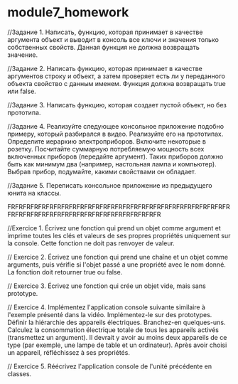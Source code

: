 # module7_homework
//Задание 1.
Написать, функцию, которая принимает в качестве аргумента объект и выводит в консоль все ключи и значения только собственных свойств. 
Данная функция не должна возвращать значение.

//Задание 2.
Написать функцию, которая принимает в качестве аргументов строку и объект, а затем проверяет есть ли у переданного объекта свойство с данным именем. 
Функция должна возвращать true или false.

//Задание 3.
Написать функцию, которая создает пустой объект, но без прототипа.

//Задание 4.
Реализуйте следующее консольное приложение подобно примеру, который разбирался в видео. Реализуйте его на прототипах.
Определите иерархию электроприборов. Включите некоторые в розетку. Посчитайте суммарную потребляемую мощность всех включенных приборов (передайте аргумент). 
Таких приборов должно быть как минимум два (например, настольная лампа и компьютер). Выбрав прибор, подумайте, какими свойствами он обладает.

//Задание 5.
Переписать консольное приложение из предыдущего юнита на классы.


FRFRFRFRFRFRFRFRFRFRFRFRFRFRFRFRFRFRFRFRFRFRFRFRFRFRFRFRFRFRFRFRFRFRFRFRFRFRFRFRFRFRFRFRFRFRFRFRFR


//Exercice 1.
Écrivez une fonction qui prend un objet comme argument et imprime toutes les clés et valeurs de ses propres propriétés uniquement sur la console.
Cette fonction ne doit pas renvoyer de valeur.

// Exercice 2.
Écrivez une fonction qui prend une chaîne et un objet comme arguments, puis vérifie si l'objet passé a une propriété avec le nom donné.
La fonction doit retourner true ou false.

// Exercice 3.
Écrivez une fonction qui crée un objet vide, mais sans prototype.

// Exercice 4.
Implémentez l'application console suivante similaire à l'exemple présenté dans la vidéo. Implémentez-le sur des prototypes.
Définir la hiérarchie des appareils électriques. Branchez-en quelques-uns. Calculez la consommation électrique totale de tous les appareils activés (transmettez un argument).
Il devrait y avoir au moins deux appareils de ce type (par exemple, une lampe de table et un ordinateur). Après avoir choisi un appareil, réfléchissez à ses propriétés.

// Exercice 5.
Réécrivez l'application console de l'unité précédente en classes.

